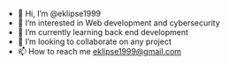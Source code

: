 - 👋 Hi, I’m @eklipse1999
- 👀 I’m interested in Web development and cybersecurity 
- 🌱 I’m currently learning back end development 
- 💞️ I’m looking to collaborate on any project 
- 📫 How to reach me eklipse1999@gmail.com 
<!---
eklipse1999/eklipse1999 is a ✨ special ✨ repository because its `README.md` (this file) appears on your GitHub profile.
You can click the Preview link to take a look at your changes.
--->
